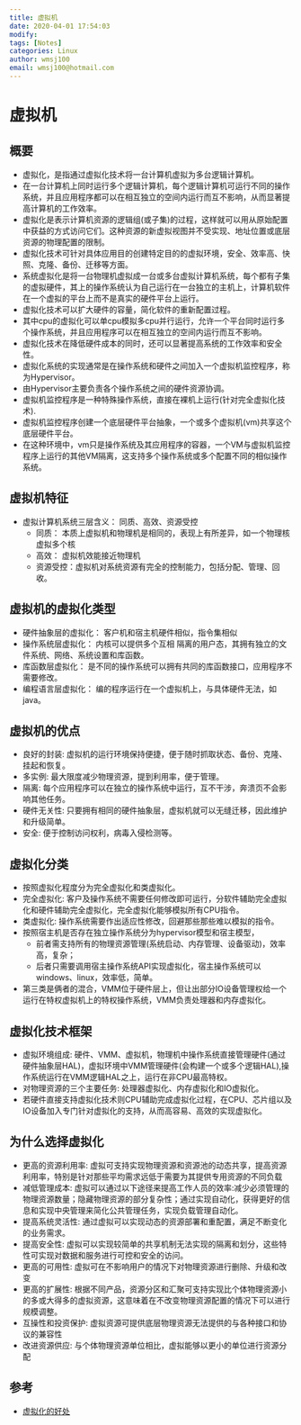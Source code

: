 ```yaml
---
title: 虚拟机
date: 2020-04-01 17:54:03
modify: 
tags: [Notes]
categories: Linux
author: wmsj100
email: wmsj100@hotmail.com
---
```


# 虚拟机

## 概要

- 虚拟化，是指通过虚拟化技术将一台计算机虚拟为多台逻辑计算机。
- 在一台计算机上同时运行多个逻辑计算机，每个逻辑计算机可运行不同的操作系统，并且应用程序都可以在相互独立的空间内运行而互不影响，从而显著提高计算机的工作效率。
- 虚拟化是表示计算机资源的逻辑组(或子集)的过程，这样就可以用从原始配置中获益的方式访问它们。这种资源的新虚拟视图并不受实现、地址位置或底层资源的物理配置的限制。
- 虚拟化技术可针对具体应用目的创建特定目的的虚拟环境，安全、效率高、快照、克隆、备份、迁移等方面。
- 系统虚拟化是将一台物理机虚拟成一台或多台虚拟计算机系统，每个都有子集的虚拟硬件，其上的操作系统认为自己运行在一台独立的主机上，计算机软件在一个虚拟的平台上而不是真实的硬件平台上运行。
- 虚拟化技术可以扩大硬件的容量，简化软件的重新配置过程。
- 其中cpu的虚拟化可以单cpu模拟多cpu并行运行，允许一个平台同时运行多个操作系统，并且应用程序可以在相互独立的空间内运行而互不影响。
- 虚拟化技术在降低硬件成本的同时，还可以显著提高系统的工作效率和安全性。
- 虚拟化系统的实现通常是在操作系统和硬件之间加入一个虚拟机监控程序，称为Hypervisor。
- 由Hypervisor主要负责各个操作系统之间的硬件资源协调。
- 虚拟机监控程序是一种特殊操作系统，直接在裸机上运行(针对完全虚拟化技术).
- 虚拟机监控程序创建一个底层硬件平台抽象，一个或多个虚拟机(vm)共享这个底层硬件平台。
- 在这种环境中，vm只是操作系统及其应用程序的容器，一个VM与虚拟机监控程序上运行的其他VM隔离，这支持多个操作系统或多个配置不同的相似操作系统。

## 虚拟机特征

- 虚拟计算机系统三层含义： 同质、高效、资源受控
	- 同质： 本质上虚拟机和物理机是相同的，表现上有所差异，如一个物理核虚拟多个核
	- 高效： 虚拟机效能接近物理机
	- 资源受控：虚拟机对系统资源有完全的控制能力，包括分配、管理、回收。

## 虚拟机的虚拟化类型

- 硬件抽象层的虚拟化： 客户机和宿主机硬件相似，指令集相似
- 操作系统层虚拟化： 内核可以提供多个互相 隔离的用户态，其拥有独立的文件系统、网络、系统设置和库函数。
- 库函数层虚拟化： 是不同的操作系统可以拥有共同的库函数接口，应用程序不需要修改。
- 编程语言层虚拟化： 编的程序运行在一个虚拟机上，与具体硬件无法，如java。

## 虚拟机的优点

- 良好的封装: 虚拟机的运行环境保持便捷，便于随时抓取状态、备份、克隆、挂起和恢复。
- 多实例: 最大限度减少物理资源，提到利用率，便于管理。
- 隔离: 每个应用程序可以在独立的操作系统中运行，互不干涉，奔溃页不会影响其他任务。
- 硬件无关性: 只要拥有相同的硬件抽象层，虚拟机就可以无缝迁移，因此维护和升级简单。
- 安全: 便于控制访问权利，病毒入侵检测等。

## 虚拟化分类

- 按照虚拟化程度分为完全虚拟化和类虚拟化。
- 完全虚拟化: 客户及操作系统不需要任何修改即可运行，分软件辅助完全虚拟化和硬件辅助完全虚拟化，完全虚拟化能够模拟所有CPU指令。
- 类虚拟化: 操作系统需要作出适应性修改，回避那些那些难以模拟的指令。
- 按照宿主机是否存在独立操作系统分为hypervisor模型和宿主模型，
	- 前者需支持所有的物理资源管理(系统启动、内存管理、设备驱动)，效率高，复杂；
	- 后者只需要调用宿主操作系统API实现虚拟化，宿主操作系统可以windows、linux，效率低，简单。
- 第三类是俩者的混合，VMM位于硬件层上，但让出部分IO设备管理权给一个运行在特权虚拟机上的特权操作系统，VMM负责处理器和内存虚拟化。

## 虚拟化技术框架

- 虚拟环境组成: 硬件、VMM、虚拟机，物理机中操作系统直接管理硬件(通过硬件抽象层HAL)，虚拟环境中VMM管理硬件(会构建一个或多个逻辑HAL),操作系统运行在VMM逻辑HAL之上，运行在非CPU最高特权。
- 对物理资源的三个主要任务: 处理器虚拟化、内存虚拟化和IO虚拟化。
- 若硬件直接支持虚拟化技术则CPU辅助完成虚拟化过程，在CPU、芯片组以及IO设备加入专门针对虚拟化的支持，从而高容易、高效的实现虚拟化。

## 为什么选择虚拟化

- 更高的资源利用率: 虚拟可支持实现物理资源和资源池的动态共享，提高资源利用率，特别是针对那些平均需求远低于需要为其提供专用资源的不同负载
- 减低管理成本: 虚拟可以通过以下途径来提高工作人员的效率:减少必须管理的物理资源数量；隐藏物理资源的部分复杂性；通过实现自动化，获得更好的信息和实现中央管理来简化公共管理任务，实现负载管理自动化。
- 提高系统灵活性: 通过虚拟可以实现动态的资源部署和重配置，满足不断变化的业务需求。
- 提高安全性: 虚拟可以实现较简单的共享机制无法实现的隔离和划分，这些特性可实现对数据和服务进行可控和安全的访问。
- 更高的可用性: 虚拟可在不影响用户的情况下对物理资源进行删除、升级和改变
- 更高的扩展性: 根据不同产品，资源分区和汇聚可支持实现比个体物理资源小的多或大得多的虚拟资源，这意味着在不改变物理资源配置的情况下可以进行规模调整。
- 互操性和投资保护: 虚拟资源可提供底层物理资源无法提供的与各种接口和协议的兼容性
- 改进资源供应: 与个体物理资源单位相比，虚拟能够以更小的单位进行资源分配

## 参考

- [虚拟化的好处](https://blog.csdn.net/yibuchen/article/details/80426680)
